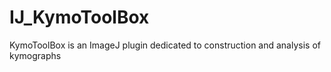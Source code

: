 # IJ_KymoToolBox
KymoToolBox is an ImageJ plugin dedicated to construction and analysis of kymographs

